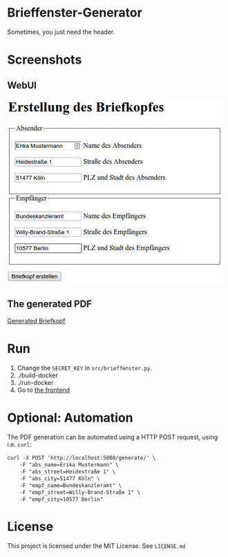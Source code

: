 # Brieffenster-Generator

Sometimes, you just need the header.

# Screenshots

## WebUI

![Screenshot](screenshots/WebUI.png)

## The generated PDF

[Generated Briefkopf](screenshots/Generated-Briefkopf.pdf)

# Run

1. Change the `SECRET_KEY` in `src/brieffenster.py`.
2. ./build-docker
3. ./run-docker
4. Go to [the frontend](http://localhost:5000/)

# Optional: Automation
The PDF generation can be automated using a HTTP POST request, using i.e. `curl`:

    curl -X POST 'http://localhost:5000/generate/' \
        -F "abs_name=Erika Mustermann" \
        -F "abs_street=Heidestraße 1" \
        -F "abs_city=51477 Köln" \
        -F "empf_name=Bundeskanzleramt" \
        -F "empf_street=Willy-Brand-Straße 1" \
        -F "empf_city=10577 Berlin"

# License
This project is licensed under the MIT License. See `LICENSE.md`
